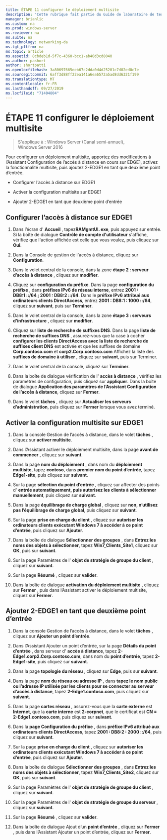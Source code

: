 ```yaml
---
title: ÉTAPE 11 configurer le déploiement multisite
description: 'Cette rubrique fait partie du Guide de laboratoire de test : illustrer un déploiement multisite DirectAccess pour Windows Server 2016'
manager: brianlic
ms.custom: na
ms.prod: windows-server
ms.reviewer: na
ms.suite: na
ms.technology: networking-da
ms.tgt_pltfrm: na
ms.topic: article
ms.assetid: 8cbdeb1d-5f7c-4360-bcc1-ab40d3cd8040
ms.author: pashort
author: shortpatti
ms.openlocfilehash: 3a80697665eeb67c2dda0d4d25201c7d02ed0c7e
ms.sourcegitcommit: 6aff3d88ff22ea141a6ea6572a5ad8dd6321f199
ms.translationtype: MT
ms.contentlocale: fr-FR
ms.lasthandoff: 09/27/2019
ms.locfileid: "71404804"
---
```

# <a name="step-11-configure-the-multisite-deployment"></a>ÉTAPE 11 configurer le déploiement multisite

>S'applique à : Windows Server (Canal semi-annuel), Windows Server 2016

Pour configurer un déploiement multisite, apportez des modifications à l’Assistant Configuration de l’accès à distance en cours sur EDGE1, activez la fonctionnalité multisite, puis ajoutez 2-EDGE1 en tant que deuxième point d’entrée.  
  
- Configurer l’accès à distance sur EDGE1  
  
- Activer la configuration multisite sur EDGE1  
  
- Ajouter 2-EDGE1 en tant que deuxième point d’entrée  
  
## <a name="configDA"></a>Configurer l’accès à distance sur EDGE1  
  
1.  Dans l’écran d' **Accueil** , tapez**RAMgmtUI. exe**, puis appuyez sur entrée. Si la boîte de dialogue **Contrôle de compte d'utilisateur** s'affiche, vérifiez que l'action affichée est celle que vous voulez, puis cliquez sur **Oui**.  
  
2.  Dans la Console de gestion de l'accès à distance, cliquez sur **Configuration**.  
  
3.  Dans le volet central de la console, dans la zone **étape 2 : serveur d’accès à distance** , cliquez sur **modifier**.  
  
4.  Cliquez sur **configuration du préfixe**. Dans la page **configuration du préfixe** , dans **préfixes IPv6 de réseau interne**, entrez **2001 : DB8:1 ::/64 ; 2001 : DB8:2 ::/64**. Dans le **préfixe IPv6 attribué aux ordinateurs clients DirectAccess**, entrez **2001 : DB8:1 : 1000 ::/64**, cliquez sur **suivant**, puis sur **Terminer**.  
  
5.  Dans le volet central de la console, dans la zone **étape 3 : serveurs d’infrastructure** , cliquez sur **modifier**.  
  
6.  Cliquez sur **liste de recherche de suffixes DNS**. Dans la page **liste de recherche de suffixes DNS** , assurez-vous que la case à cocher **configurer les clients DirectAccess avec la liste de recherche de suffixes client DNS** est activée et que les suffixes de domaine **Corp.contoso.com** et **corp2.Corp.contoso.com** Affichez la liste des **suffixes de domaine à utiliser** , cliquez sur **suivant**, puis sur Terminer.  
  
7.  Dans le volet central de la console, cliquez sur **Terminer**.  
  
8.  Dans la boîte de dialogue vérification de l' **accès à distance** , vérifiez les paramètres de configuration, puis cliquez sur **appliquer**. Dans la boîte de dialogue **Application des paramètres de l’Assistant Configuration de l’accès à distance**, cliquez sur **Fermer**.  
  
9. Dans le volet **tâches** , cliquez sur **Actualiser les serveurs d’administration**, puis cliquez sur **Fermer** lorsque vous avez terminé.  
  
## <a name="EnabledMultisite"></a>Activer la configuration multisite sur EDGE1  
  
1.  Dans la console Gestion de l’accès à distance, dans le volet **tâches** , cliquez sur **activer multisite**.  
  
2.  Dans l’Assistant activer le déploiement multisite, dans la page **avant de commencer** , cliquez sur **suivant**.  
  
3.  Dans la page **nom du déploiement** , dans nom du **déploiement multisite**, tapez **contoso**, dans **premier nom du point d’entrée**, tapez **Edge1-site**, puis cliquez sur **suivant**.  
  
4.  Sur la page **sélection du point d’entrée** , cliquez sur affecter des points d' **entrée automatiquement, puis autorisez les clients à sélectionner manuellement**, puis cliquez sur **suivant**.  
  
5.  Dans la page **équilibrage de charge global** , cliquez sur **non, n’utilisez pas l’équilibrage de charge global**, puis cliquez sur **suivant**.  
  
6.  Sur la page **prise en charge du client** , cliquez sur **autoriser les ordinateurs clients exécutant Windows 7 à accéder à ce point d’entrée**, puis cliquez sur **Ajouter**.  
  
7.  Dans la boîte de dialogue **Sélectionner des groupes** , dans **Entrez les noms des objets à sélectionner**, tapez **Win7_Clients_Site1**, cliquez sur **OK**, puis sur **suivant**.  
  
8.  Sur la page Paramètres de l' **objet de stratégie de groupe du client** , cliquez sur **suivant**.  
  
9. Sur la page **Résumé** , cliquez sur **valider**.  
  
10. Dans la boîte de dialogue **activation du déploiement multisite** , cliquez sur **Fermer** , puis dans l’Assistant activer le déploiement multisite, cliquez sur **Fermer**.  
  
## <a name="AddEP"></a>Ajouter 2-EDGE1 en tant que deuxième point d’entrée  
  
1.  Dans la console Gestion de l’accès à distance, dans le volet **tâches** , cliquez sur **Ajouter un point d’entrée**.  
  
2.  Dans l’Assistant Ajouter un point d’entrée, sur la page **Détails du point d’entrée** , dans serveur d' **accès à distance**, tapez **2-Edge1.corp2.Corp.contoso.com**, dans nom du **point d’entrée**, tapez **2-Edge1-site**, puis cliquez sur **suivant**.  
  
3.  Dans la page **topologie du réseau** , cliquez sur **Edge**, puis sur **suivant**.  
  
4.  Dans la page **nom du réseau ou adresse IP** , dans **tapez le nom public ou l’adresse IP utilisée par les clients pour se connecter au serveur d’accès à distance**, tapez **2-Edge1.contoso.com**, puis cliquez sur **suivant**.  
  
5.  Dans la page **cartes réseau** , assurez-vous que la **carte externe** est **Internet**, que la **carte interne** est **2-corpnet**, que le certificat est **CN = 2-Edge1.contoso.com**, puis cliquez sur **suivant**.  
  
6.  Dans la **page Configuration du préfixe** , dans **préfixe IPv6 attribué aux ordinateurs clients DirectAccess**, tapez **2001 : DB8:2 : 2000 ::/64**, puis cliquez sur **suivant**.  
  
7.  Sur la page **prise en charge du client** , cliquez sur **autoriser les ordinateurs clients exécutant Windows 7 à accéder à ce point d’entrée**, puis cliquez sur **Ajouter**.  
  
8.  Dans la boîte de dialogue **Sélectionner des groupes** , dans **Entrez les noms des objets à sélectionner**, tapez **Win7_Clients_Site2**, cliquez sur **OK**, puis sur **suivant**.  
  
9. Sur la page Paramètres de l' **objet de stratégie de groupe du client** , cliquez sur **suivant**.  
  
10. Sur la page Paramètres de l' **objet de stratégie de groupe du serveur** , cliquez sur **suivant**.  
  
11. Sur la page **Résumé** , cliquez sur **valider**.  
  
12. Dans la boîte de dialogue Ajout d’un **point d’entrée** , cliquez sur **Fermer** , puis dans l’Assistant Ajouter un point d’entrée, cliquez sur **Fermer**.  
  


